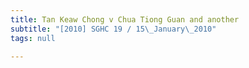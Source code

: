 ```yaml
---
title: Tan Keaw Chong v Chua Tiong Guan and another
subtitle: "[2010] SGHC 19 / 15\_January\_2010"
tags: null

---
```


